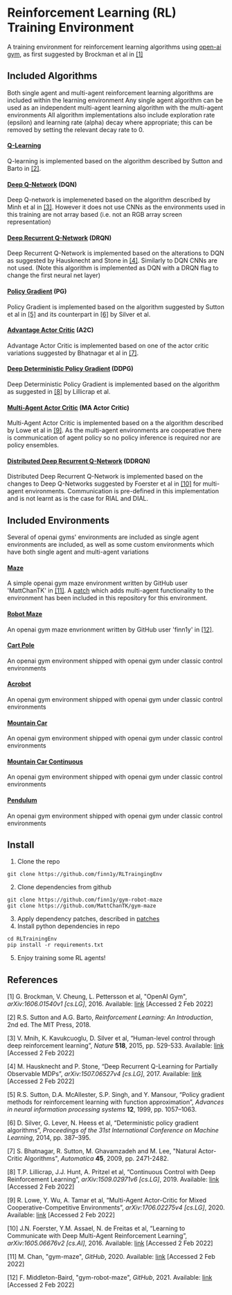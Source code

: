 # Reinforcement Learning (RL) Training Environment

A training environment for reinforcement learning algorithms using [open-ai gym](https://gym.openai.com/), as first suggested by Brockman et al in [[1]](#1)

## Included Algorithms

Both single agent and multi-agent reinforcement learning algorithms are included within the learning environment
Any single agent algorithm can be used as an independent multi-agent learning algorithm with the multi-agent environments
All algorithm implementations also include exploration rate (epsilon) and learning rate (alpha) decay where appropriate;
this can be removed by setting the relevant decay rate to 0.

#### [Q-Learning](algorithms/qlearning.py)

Q-learning is implemented based on the algorithm described by Sutton and Barto in [[2]](#2).

#### [Deep Q-Network](algorithms/dqn.py) (DQN)

Deep Q-network is implemeneted based on the algorithm described by Minh et al in [[3]](#3).
However it does not use CNNs as the environments used in this training are not array based 
(i.e. not an RGB array screen representation) 

#### [Deep Recurrent Q-Network](algorithms/dqn.py) (DRQN)

Deep Recurrent Q-Network is implemented based on the alterations to DQN as suggested by Hausknecht and Stone in [[4]](#4). 
Similarly to DQN CNNs are not used. (Note this algorithm is implemented as DQN with a DRQN flag to change the first neural net layer)

#### [Policy Gradient](algorihms/policy_grad.py) (PG)

Policy Gradient is implemented based on the algorithm suggested by Sutton et al in [[5]](#5) 
and its counterpart in [[6]](#6) by Silver et al.

#### [Advantage Actor Critic](algorithms/actor_critic.py) (A2C)

Advantage Actor Critic is implemented based on one of the actor critic variations suggested by Bhatnagar et al in [[7]](#7).

#### [Deep Deterministic Policy Gradient](algorithms/ddpg.py) (DDPG)

Deep Deterministic Policy Gradient is implemented based on the algorithm as suggested in [[8]](#8) by Lillicrap et al.

#### [Multi-Agent Actor Critic](algorithms/ma_actor_critic.py) (MA Actor Critic)

Multi-Agent Actor Critic is implemented based on a the algorithm described by Lowe et al in [[9]](#9). 
As the multi-agent environments are cooperative there is communication of agent policy so no policy inference is required 
nor are policy ensembles.

#### [Distributed Deep Recurrent Q-Network](algorithms/ddrqn.py) (DDRQN)

Distributed Deep Recurrent Q-Network is implemented based on the changes to Deep Q-Networks suggested by Foerster et al in [[10]](#10) 
for multi-agent environments. Communication is pre-defined in this implementation and is not learnt as is the case for RIAL and DIAL. 

## Included Environments

Several of openai gyms' environments are included as single agent environments are included, as well as some custom 
environments which have both single agent and multi-agent variations

#### [Maze](https://github.com/MattChanTK/gym-maze)

A simple openai gym maze environment written by GitHub user 'MattChanTK' in [[11]](#11). A [patch](patches/gym_maze_multi_agent.patch)
which adds multi-agent functionality to the environment has been included in this repository for this environment.

#### [Robot Maze](https://github.com/finn1y/gym-robot-maze)

An openai gym maze envrionment written by GitHub user 'finn1y' in [[12]](#12).  

#### [Cart Pole](https://gym.openai.com/envs/CartPole-v1/)

An openai gym environment shipped with openai gym under classic control environments

#### [Acrobot](https://gym.openai.com/envs/Acrobot-v1/)

An openai gym environment shipped with openai gym under classic control environments

#### [Mountain Car](https://gym.openai.com/envs/MountainCar-v0/)

An openai gym environment shipped with openai gym under classic control environments

#### [Mountain Car Continuous](https://gym.openai.com/envs/MountainCarContinuous-v0/)

An openai gym environment shipped with openai gym under classic control environments

#### [Pendulum](https://gym.openai.com/envs/Pendulum-v0/)

An openai gym environment shipped with openai gym under classic control environments

## Install

1. Clone the repo
```
git clone https://github.com/finn1y/RLTraingingEnv
```
2. Clone dependencies from github
```
git clone https://github.com/finn1y/gym-robot-maze
git clone https://github.com/MattChanTK/gym-maze
```
3. Apply dependency patches, described in [patches](patches/README.md)
4. Install python dependencies in repo
```
cd RLTrainingEnv
pip install -r requirements.txt
```
5. Enjoy training some RL agents!

## References

<a id="1">[1]</a>
G. Brockman, V. Cheung, L. Pettersson et al, "OpenAI Gym", *arXiv:1606.01540v1 [cs.LG]*, 2016. Available: [link](https://arxiv.org/abs/1606.01540) [Accessed 2 Feb 2022]

<a id="2">[2]</a> 
R.S. Sutton and A.G. Barto, *Reinforcement Learning: An Introduction*, 2nd ed. The MIT Press, 2018.

<a id="3">[3]</a>
V. Mnih, K. Kavukcuoglu, D. Silver et al, “Human-level control through deep reinforcement learning”, 
*Nature* **518**, 2015, pp. 529-533. Available: 
[link](https://www.datascienceassn.org/sites/default/files/Human-level%20Control%20Through%20Deep%20Reinforcement%20Learning.pdf) [Accessed 2 Feb 2022]

<a id="4">[4]</a>
M. Hausknecht and P. Stone, “Deep Recurrent Q-Learning for Partially Observable MDPs”, 
*arXiv:1507.06527v4 [cs.LG]*, 2017. Available: [link](https://arxiv.org/abs/1507.06527) [Accessed 2 Feb 2022]

<a id="5">[5]</a>
R.S. Sutton, D.A. McAllester, S.P. Singh, and Y. Mansour, “Policy gradient methods for reinforcement learning with function approximation”, 
*Advances in neural information processing systems* **12**, 1999, pp. 1057–1063.

<a id="6">[6]</a>
D. Silver, G. Lever, N. Heess et al, “Deterministic policy gradient algorithms”, 
*Proceedings of the 31st International Conference on Machine Learning*, 2014, pp. 387–395.

<a id="7">[7]</a>
S. Bhatnagar, R. Sutton, M. Ghavamzadeh and M. Lee, "Natural Actor-Critic Algorithms", 
*Automatica* **45**, 2009, pp. 2471-2482.

<a id="8">[8]</a>
T.P. Lillicrap, J.J. Hunt, A. Pritzel et al, “Continuous Control with Deep Reinforcement Learning”, 
*arXiv:1509.02971v6 [cs.LG]*, 2019. Available: [link](https://arxiv.org/abs/1509.02971) [Accessed 2 Feb 2022]

<a id="9">[9]</a>
R. Lowe, Y. Wu, A. Tamar et al, “Multi-Agent Actor-Critic for Mixed Cooperative-Competitive Environments”, 
*arXiv:1706.02275v4 [cs.LG]*, 2020. Available: [link](https://arxiv.org/abs/1706.02275v4) [Accessed 2 Feb 2022]

<a id="10">[10]</a>
J.N. Foerster, Y.M. Assael, N. de Freitas et al, “Learning to Communicate with Deep Multi-Agent Reinforcement Learning”, 
*arXiv:1605.06676v2 [cs.AI]*, 2016. Available: [link](https://arxiv.org/abs/1605.06676v2) [Accessed 2 Feb 2022]

<a id="11">[11]</a>
M. Chan, "gym-maze", *GitHub*, 2020. Available: [link](https://github.com/MattChanTK/gym-maze) [Accessed 2 Feb 2022]

<a id="12">[12]</a>
F. Middleton-Baird, "gym-robot-maze", *GitHub*, 2021. Available: [link](https://github.com/finn1y/gym-robot-maze) [Accessed 2 Feb 2022]
